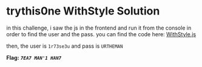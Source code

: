 # trythis0ne WithStyle Solution

in this challenge, i saw the js in the frontend and run it from the console in order to find the user and the pass.
you can find the code here: [WithStyle.js](./scripts/WithStyle.js) 

then, the user is `1r73se3u` and pass is `URTHEMAN`

**Flag:** ***`7EA7 MAN'1 HAN7`***

